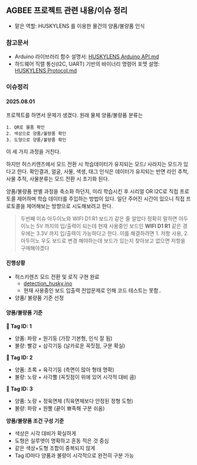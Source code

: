 ## AGBEE 프로젝트 관련 내용/이슈 정리
- 맡은 역할: HUSKYLENS 를 이용한 물건의 양품/불량품 인식

### 참고문서
- Arduino 라이브러리 함수 설명서:  [HUSKYLENS Arduino API.md](./ref/HUSKYLENS%20Arduino%20API.md)
- 하드웨어 직렬 통신(I2C, UART) 기반의 바이너리 명령어 포맷 설명: [HUSKYLENS Protocol.md](./ref/HUSKYLENS%20Protocol.md)

### 이슈정리
#### 2025.08.01
프로젝트를 하면서 문제가 생겼다.
원래 물체 양품/불량품 분류는 
```
1. QR로 물품 확인
2. 색상으로 양품/불량품 확인
3. 도형으로 양품/불량품 확인
```

이 세 가지 과정을 거친다.

하지만 허스키렌즈에서 모드 전환 시 학습데이터가 유지되는 모드/ 사라지는 모드가 있다고 한다.
확인결과, 얼굴, 사물, 색생, 태그 인식은 데이터가 유지되는 반면 라인 추척, 사물 추적, 사물분류는 모드 전환 시 초기화 된다. 

양품/불량품 판별 과정을 축소화 하던지, 미리 학습시킨 후 시리얼 OR I2C로 직접 프로토콜 제어하며 학습 데이터를 주입하는 방법이 있다. 일단 주어진 시간이 있으니 직접 프로토콜을 제어해보는 방향으로 시도해보려고 한다.

> 두번째 이슈
아두이노와 WIFI D1 R1 보드가 같은 줄 알았다
정확히 말하면 아두이노는 5V 까지의 입/출력이 되는데 현재 사용중인 보드인 **WIFI D1 R1** 같은 경우에는 3.3V 까지 입/출력이 가능하다고 한다. 이를 해결하려면 1. 저항 사용, 2. 아두이노 우도 보드로 변경 해야하는데 
보드가 있는지 찾아보고 없으면 저항을 구매해야겠다

#### 진행상황
- 허스키렌즈 모드 전환 및 로직 구현 완료
  - [detection_husky.ino](./code/detection_husky.ino)
  - 현재 사용중인 보드 입출력 전압문제로 인해 코드 테스트는 못함..
- 양품/ 불량품 기준 선정

#### 양품/불량품 기준
**🔖 Tag ID: 1**
- 양품: 파랑 + 원기둥 (가장 기본형, 인식 잘 됨)
- 불량: 빨강 + 삼각기둥 (날카로운 꼭짓점, 구분 확실)

**🔖 Tag ID: 2**
- 양품: 초록 + 육각기둥 (측면이 많아 형태 명확)
- 불량: 노랑 + 사각뿔 (꼭짓점이 위에 있어 시각적 대비 큼)

**🔖 Tag ID: 3**
- 양품: 노랑 + 정육면체 (직육면체보다 안정된 정형 도형)
- 불량: 파랑 + 원뿔 (끝이 뾰족해 구분 쉬움)

**양품/불량품 조건 구성 기준**
- 색상은 시각 대비가 확실하게
- 도형은 실루엣이 명확하고 혼동 적은 것 중심
- 같은 색상+도형 조합이 중복되지 않게
- Tag ID마다 양품과 불량이 시각적으로 완전히 구분 가능



<!-- # 📌 HUSKYLENS 사물 분류 학습 데이터 백업 및 복원 가이드

> 사물 분류 모드에서 학습한 데이터를 유지한 채로 다른 모드 전환을 수행하기 위한 수동 처리 방법

---

## ✅ 개요

HUSKYLENS는 모드 전환 시 학습한 데이터를 유지하지 않습니다.  
따라서 사물 분류 데이터를 백업해 두었다가, 다시 해당 모드로 돌아올 때 수동으로 복원하는 방법이 필요합니다.

---

## 🛠️ 구현 절차

### 1. 사물 분류 모드로 진입
```cpp
huskylens.switchAlgorithm(ALGORITHM_OBJECT_CLASSIFICATION);
```

---

### 2. 학습된 데이터 읽어서 저장
```cpp
huskylens.requestLearned();

while(huskylens.available()) {
    HUSKYLENSResult result = huskylens.read();
    
    // 예시: 필요한 값 저장
    int id = result.ID;
    int x = result.xCenter;
    int y = result.yCenter;
    int width = result.width;
    int height = result.height;

    // 배열이나 구조체에 저장해두기
}
```

---

### 3. 다른 모드로 전환  
다른 알고리즘 모드로 변경 시, 내부 학습 데이터는 초기화됨  
```cpp
huskylens.switchAlgorithm(ALGORITHM_TAG_RECOGNITION); // 예시
```

---

### 4. 사물 분류 모드로 다시 전환
```cpp
huskylens.switchAlgorithm(ALGORITHM_OBJECT_CLASSIFICATION);
```

---

### 5. 백업해둔 데이터 복원 (I2C 프로토콜 사용)
- **0x36: Learn from parameter** 명령 사용
- 전송 포맷:
  ```
  [0x55][0xAA][0x11][0x36][ID_L][ID_H][X_L][X_H][Y_L][Y_H][W_L][W_H][H_L][H_H][Result][Checksum]
  ```

- Arduino에서 I2C 직접 구현 시 예시 (Wire 사용):
```cpp
Wire.beginTransmission(0x32); // HUSKYLENS I2C 주소
Wire.write(0x55);
Wire.write(0xAA);
Wire.write(0x11); // 주소 in protocol
Wire.write(0x36); // Learn by parameter 명령
// 이후 ID, x, y, width, height, learnResult, checksum 전송
Wire.endTransmission();
```

> 🔧 자세한 포맷은 공식 [HUSKYLENS Protocol 문서](https://wiki.dfrobot.com/HUSKYLENS_V1.0_SKU_SEN0305_SEN0336#target_23) 참고

---

## 📝 요약 표

| 단계 | 설명 |
|------|------|
| 1 | `ALGORITHM_OBJECT_CLASSIFICATION`으로 모드 전환 |
| 2 | `requestLearned()` + `read()`로 데이터 추출 |
| 3 | 다른 모드로 전환 |
| 4 | 다시 사물 분류 모드로 전환 |
| 5 | `0x36` 명령으로 백업 데이터 수동 복원 | -->
